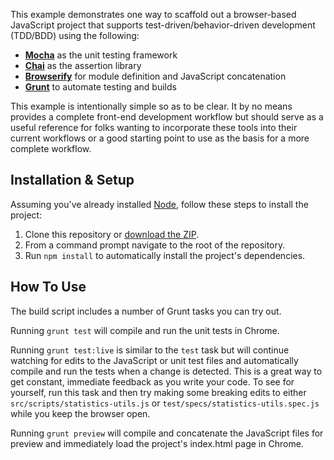 This example demonstrates one way to scaffold out a browser-based JavaScript project that supports test-driven/behavior-driven development (TDD/BDD) using the following:

+ [**Mocha**](http://mochajs.org/) as the unit testing framework
+ [**Chai**](http://chaijs.com/) as the assertion library
+ [**Browserify**](http://browserify.org/) for module definition and JavaScript concatenation
+ [**Grunt**](http://gruntjs.com/) to automate testing and builds

This example is intentionally simple so as to be clear. It by no means provides a complete front-end development workflow but should serve as a useful reference for folks wanting to incorporate these tools into their current workflows or a good starting point to use as the basis for a more complete workflow.

## Installation & Setup

Assuming you've already installed [Node](http://nodejs.org/), follow these steps to install the project:

1. Clone this repository or [download the ZIP](https://github.com/Krxtopher/client-side-mocha-chai-browserify-example/archive/master.zip).
2. From a command prompt navigate to the root of the repository.
3. Run `npm install` to automatically install the project's dependencies.

## How To Use

The build script includes a number of Grunt tasks you can try out.

Running `grunt test` will compile and run the unit tests in Chrome.

Running `grunt test:live` is similar to the `test` task but will continue watching for edits to the JavaScript or unit test files and automatically compile and run the tests when a change is detected. This is a great way to get constant, immediate feedback as you write your code. To see for yourself, run this task and then try making some breaking edits to either `src/scripts/statistics-utils.js` or `test/specs/statistics-utils.spec.js` while you keep the browser open.

Running `grunt preview` will compile and concatenate the JavaScript files for preview and immediately load the project's index.html page in Chrome.

